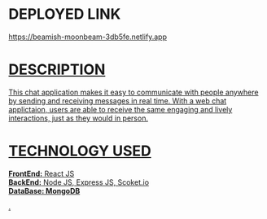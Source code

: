 <div><h1>DEPLOYED LINK</h1><a href="https://beamish-moonbeam-3db5fe.netlify.app/">https://beamish-moonbeam-3db5fe.netlify.app</>
<h1>DESCRIPTION</h1><p>This chat application makes it easy to communicate with people anywhere by sending and receiving messages in real time. With a web chat applictaion, users are able to receive the same engaging and lively interactions, just as they would in person.</p><h1>TECHNOLOGY USED</h1><p><strong>FrontEnd:</strong> React JS</br><strong>BackEnd:</strong> Node JS, Express JS, Scoket.io</br><strong>DataBase: MongoDB</strong></p></div>.
